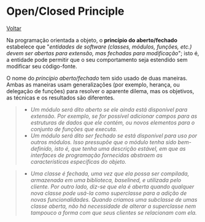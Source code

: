 Open/Closed Principle
=====================

[Voltar](README.md)

Na programação orientada a objeto, o **princípio do aberto/fechado** estabelece que "*entidades de software (classes, módulos, funções, etc.) devem ser abertas para extensão, mas fechadas para modificação*"; isto é, a entidade pode permitir que o seu comportamento seja estendido sem modificar seu código-fonte.

O nome do *princípio aberto/fechado* tem sido usado de duas maneiras. Ambas as maneiras usam generalizações (por exemplo, herança, ou delegação de funções) para resolver o aparente dilema, mas os objetivos, as técnicas e os resultados são diferentes.

> - *Um módulo será dito aberto se ele ainda está disponível para extensão. Por exemplo, se for possível adicionar campos para as estruturas de dados que ele contém, ou novos elementos para o conjunto de funções que executa.*
> - *Um módulo será dito ser fechado se está disponível para uso por outros módulos. Isso pressupõe que o módulo tenha sido bem-definido, isto é, que tenha uma descrição estável, em que as interfaces de programação fornecidas abstraem as características específicas do objeto.*


> - *Uma classe é fechada, uma vez que ela possa ser compilada, armazenada em uma biblioteca, baselined, e utilizada pelo cliente. Por outro lado, diz-se que ela é aberta quando qualquer nova classe pode usá-la como superclasse para a adição de novas funcionalidades. Quando criamos uma subclasse de umas classe aberta, não há necessidade de alterar a superclasse nem tampouco a forma com que seus clientes se relacionam com ela.*
